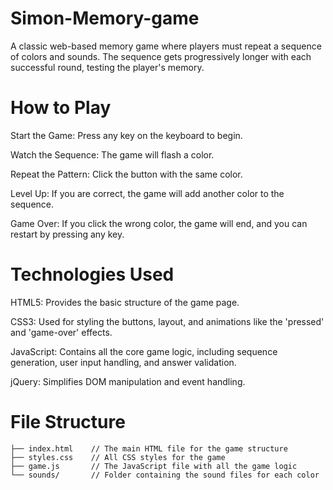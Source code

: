 # Simon-Memory-game
A classic web-based memory game where players must repeat a sequence of colors and sounds. The sequence gets progressively longer with each successful round, testing the player's memory.

# How to Play

Start the Game: Press any key on the keyboard to begin.

Watch the Sequence: The game will flash a color.

Repeat the Pattern: Click the button with the same color.

Level Up: If you are correct, the game will add another color to the sequence.


Game Over: If you click the wrong color, the game will end, and you can restart by pressing any key.

# Technologies Used
HTML5: Provides the basic structure of the game page.

CSS3: Used for styling the buttons, layout, and animations like the 'pressed' and 'game-over' effects.


JavaScript: Contains all the core game logic, including sequence generation, user input handling, and answer validation.


jQuery: Simplifies DOM manipulation and event handling.

# File Structure 
```
├── index.html    // The main HTML file for the game structure
├── styles.css    // All CSS styles for the game
├── game.js       // The JavaScript file with all the game logic
└── sounds/       // Folder containing the sound files for each color
```
